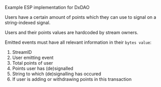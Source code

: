 Example ESP implementation for DxDAO

Users have a certain amount of points which they can use to signal on a string-indexed signal.

Users and their points values are hardcoded by stream owners.

Emitted events must have all relevant information in their `bytes value`: 
1. StreamID
2. User emitting event
3. Total points of user
4. Points user has (de)signalled
5. String to which (de)signalling has occured
6. If user is adding or withdrawing points in this transaction